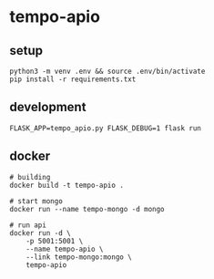 # tempo-apio

## setup

```shell
python3 -m venv .env && source .env/bin/activate
pip install -r requirements.txt
```

## development

```shell
FLASK_APP=tempo_apio.py FLASK_DEBUG=1 flask run
```

## docker

```shell
# building
docker build -t tempo-apio .

# start mongo
docker run --name tempo-mongo -d mongo

# run api
docker run -d \
    -p 5001:5001 \
    --name tempo-apio \
    --link tempo-mongo:mongo \
    tempo-apio
```
